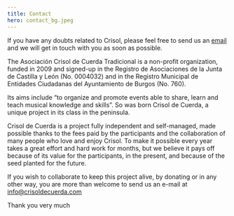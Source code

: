 ```yaml
---
title: Contact
hero: contact_bg.jpeg
---
```


If you have any doubts related to Crisol, please feel free to send us an [email](mailto:info@crisoldecuerda.com) and we will get in touch with you as soon as possible.

The Asociación Crisol de Cuerda Tradicional is a non-profit organization, funded in 2009 and signed-up in the Registro de Asociaciones de la Junta de Castilla y León (No. 0004032) and in the Registro Municipal de Entidades Ciudadanas del Ayuntamiento de Burgos (No. 760).

Its aims include “to organize and promote events able to share, learn and teach musical knowledge and skills”. So was born Crisol de Cuerda, a unique project in its class in the peninsula.

Crisol de Cuerda is a project fully independent and self-managed, made possible thanks to the fees paid by the participants and the collaboration of many people who love and enjoy Crisol. To make it possible every year takes a great effort and hard work for months, but we believe it pays off because of its value for the participants, in the present, and because of the seed planted for the future.

If you wish to collaborate to keep this project alive, by donating or in any other way, you are more than welcome to send us an e-mail at [info@crisoldecuerda.com](mailto:info@crisoldecuerda.com?subject=How%20can%20I%20support%20Crisol)

Thank you very much
